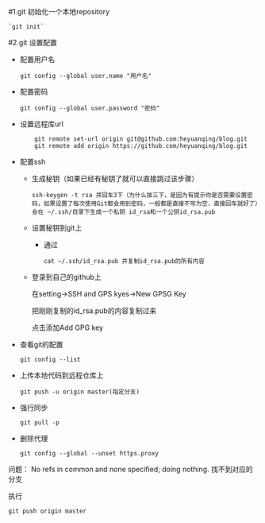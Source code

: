 #1.git 初始化一个本地repository

    `git init`

#2.git 设置配置

- 配置用户名

    `git config --global user.name "用户名"`

- 配置密码
    
    `git config --global user.password "密码"`

-  设置远程库url

    ```
        git remote set-url origin git@github.com:heyuanqing/blog.git 
        git remote add origin https://github.com/heyuanqing/blog.git
    ```



- 配置ssh

    - 生成秘钥（如果已经有秘钥了就可以直接跳过该步骤）
    
        `ssh-keygen -t rsa 并回车3下（为什么按三下，是因为有提示你是否需要设置密码，如果设置了每次使用Git都会用到密码，一般都是直接不写为空，直接回车就好了）会在 ~/.ssh/目录下生成一个私钥 id_rsa和一个公钥id_rsa.pub`

    - 设置秘钥到git上

        - 通过 
            
            `cat ~/.ssh/id_rsa.pub 并复制id_rsa.pub的所有内容`

    - 登录到自己的github上 
        
        在setting->SSH and GPS kyes->New GPSG Key
        
        把刚刚复制的id_rsa.pub的内容复制过来 

        点击添加Add GPG key

- 查看git的配置

    `git config --list`

- 上传本地代码到远程仓库上

    `git push -u origin master(指定分支) `

- 强行同步

    `git pull -p`


- 删除代理

    `git config --global --unset https.proxy`

问题：
No refs in common and none specified; doing nothing.
找不到对应的分支

执行

`git push origin master`